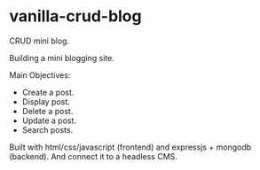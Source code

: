 # vanilla-crud-blog
CRUD mini blog.

Building a mini blogging site. 

Main Objectives:

- Create a post.
- Display post.
- Delete a post.
- Update a post.
- Search posts.


Built with html/css/javascript (frontend) and expressjs + mongodb (backend).
And connect it to a headless CMS.
